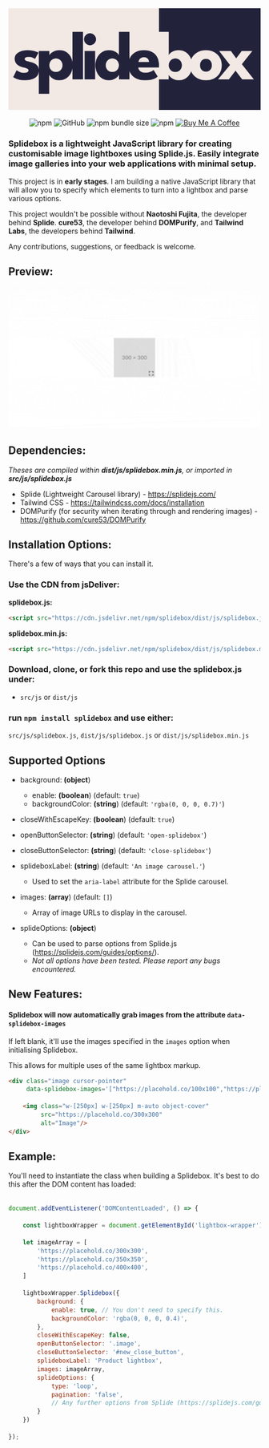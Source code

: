 <br />
<br />

<p align="center">
  <a href="https://github.com/LeashFox/splidebox">
    <img src="https://github.com/LeashFox/splidebox/blob/master/splidebox.svg" alt="Splidebox Logo"/>
  </a>
</p>

<p align="center">
  <img alt="npm" src="https://img.shields.io/npm/dw/splidebox">
  <img alt="GitHub" src="https://img.shields.io/github/license/leashfox/splidebox">
  <img alt="npm bundle size" src="https://img.shields.io/bundlephobia/min/splidebox">
  <img alt="npm" src="https://img.shields.io/npm/v/splidebox">
    <a href="https://www.buymeacoffee.com/leashfox" target="_blank"><img src="https://img.shields.io/badge/-buy_me_a%C2%A0coffee-gray?logo=buy-me-a-coffee" alt="Buy Me A Coffee"></a>
</p>


### Splidebox is a lightweight JavaScript library for creating customisable image lightboxes using Splide.js. Easily integrate image galleries into your web applications with minimal setup.

This project is in **early stages**. I am building a native JavaScript library that will allow you to specify which elements to turn into a lightbox and parse various options.

This project wouldn't be possible without **Naotoshi Fujita**, the developer behind **Splide**. **cure53**, the developer behind **DOMPurify**, and **Tailwind Labs**, the developers behind **Tailwind**.

Any contributions, suggestions, or feedback is welcome.

## Preview:

<p dir="auto">
    <img src="preview.gif" 
         alt="Splidebox Preview" 
         style="max-width: 100%;"
    />
</p>

## Dependencies:
*Theses are compiled within **dist/js/splidebox.min.js**, or imported in **src/js/splidebox.js***
- Splide (Lightweight Carousel library) - https://splidejs.com/
- Tailwind CSS - https://tailwindcss.com/docs/installation
- DOMPurify (for security when iterating through and rendering images) - https://github.com/cure53/DOMPurify

## Installation Options:

There's a few of ways that you can install it.

### Use the CDN from jsDeliver:

**splidebox.js:**
```html
<script src="https://cdn.jsdelivr.net/npm/splidebox/dist/js/splidebox.js"></script>
```

**splidebox.min.js:**
```html
<script src="https://cdn.jsdelivr.net/npm/splidebox/dist/js/splidebox.min.js"></script>
```

### Download, clone, or fork this repo and use the splidebox.js under:
- ```src/js``` or ```dist/js```

### run ```npm install splidebox``` and use either:
```src/js/splidebox.js```, ```dist/js/splidebox.js``` or ```dist/js/splidebox.min.js```


## Supported Options

- background: **(object**)
    - enable: **(boolean**) (default: `true`)
    - backgroundColor: **(string**) (default: `'rgba(0, 0, 0, 0.7)'`)

- closeWithEscapeKey: **(boolean**) (default: `true`)

- openButtonSelector: **(string**) (default: `'open-splidebox'`)

- closeButtonSelector: **(string**) (default: `'close-splidebox'`)

- splideboxLabel: **(string**) (default: `'An image carousel.'`)
    - Used to set the `aria-label` attribute for the Splide carousel.

- images: **(array**) (default: `[]`)
    - Array of image URLs to display in the carousel.

- splideOptions: **(object**)
    - Can be used to parse options from Splide.js (https://splidejs.com/guides/options/).
    - *Not all options have been tested. Please report any bugs encountered.*


## New Features:

#### Splidebox will now automatically grab images from the attribute ```data-splidebox-images```

If left blank, it'll use the images specified in the ```images``` option when initialising Splidebox.

This allows for multiple uses of the same lightbox markup.

```html
<div class="image cursor-pointer"
     data-splidebox-images='["https://placehold.co/100x100","https://placehold.co/150x150","https://placehold.co/200x200"]'>
     
    <img class="w-[250px] w-[250px] m-auto object-cover"
         src="https://placehold.co/300x300"
         alt="Image"/>
</div>
```

## Example:

You'll need to instantiate the class when building a Splidebox. It's best to do this after the DOM content has loaded:

```javascript

document.addEventListener('DOMContentLoaded', () => {

    const lightboxWrapper = document.getElementById('lightbox-wrapper');

    let imageArray = [
        'https://placehold.co/300x300',
        'https://placehold.co/350x350',
        'https://placehold.co/400x400',
    ]

    lightboxWrapper.Splidebox({
        background: {
            enable: true, // You don't need to specify this.
            backgroundColor: 'rgba(0, 0, 0, 0.4)',
        },
        closeWithEscapeKey: false,
        openButtonSelector: '.image',
        closeButtonSelector: '#new_close_button',
        splideboxLabel: 'Product lightbox',
        images: imageArray,
        splideOptions: {
            type: 'loop',
            pagination: 'false',
            // Any further options from Splide (https://splidejs.com/guides/options/)
        }
    })

});
```